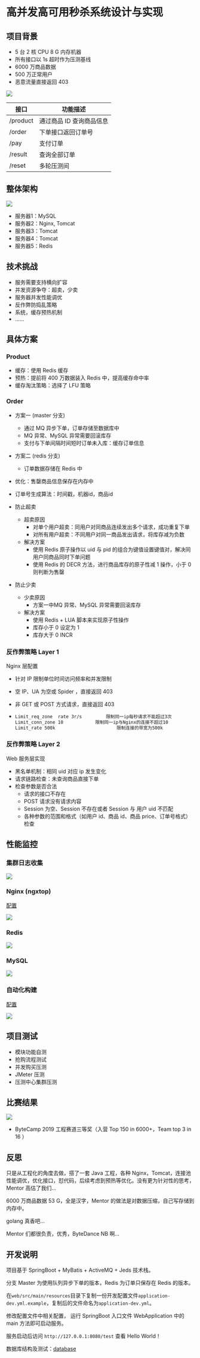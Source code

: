 # 高并发高可用秒杀系统设计与实现

## 项目背景

- 5 台 2 核 CPU 8 G 内存机器
- 所有接口以 1s 超时作为压测基线
- 6000 万商品数据
- 500 万正常用户
- 恶意流量直接返回 403

![](./docs/1.png)

| **接口** | **功能描述**             |
| -------- | ------------------------ |
| /product | 通过商品 ID 查询商品信息 |
| /order   | 下单接口返回订单号       |
| /pay     | 支付订单                 |
| /result  | 查询全部订单             |
| /reset   | 多轮压测间               |

## 整体架构

![](./docs/2.png)

- 服务器1：MySQL
- 服务器2：Nginx, Tomcat
- 服务器3：Tomcat
- 服务器4：Tomcat
- 服务器5：Redis

## 技术挑战

- 服务需要支持横向扩容
- 并发资源争夺：超卖，少卖
- 服务器并发性能调优
- 反作弊防捣乱策略
- 系统，缓存预热机制
- ......

## 具体方案

### Product

- 缓存：使用 Redis 缓存
- 预热：提前将 400 万数据装入 Redis 中，提高缓存命中率
- 缓存淘汰策略：选择了 LFU 策略

### Order

- 方案一 (master 分支)
  - 通过 MQ 异步下单，订单存储至数据库中
  - MQ 异常、MySQL 异常需要回滚库存
  - 支付与下单间隔时间短时订单未入库：缓存订单信息
- 方案二 (redis 分支)
  - 订单数据存储在 Redis 中
- 优化：售罄商品信息保存在内存中
- 订单号生成算法：时间戳，机器id，商品id

- 防止超卖

  - 超卖原因
    - 对单个用户超卖：同用户对同商品连续发出多个请求，成功重复下单
    - 对所有用户超卖：不同用户对同一商品发出请求，将库存减为负数
  - 解决方案
    - 使用 Redis 原子操作以 uid 与 pid 的组合为键值设置键值对，解决同用户同商品同时下单问题
    - 使用 Redis 的 DECR 方法，进行商品库存的原子性减 1 操作，小于 0 则判断为售罄

- 防止少卖

  - 少卖原因 
    - 方案一中MQ 异常、MySQL 异常需要回滚库存
  - 解决方案
    - 使用 Redis + LUA 脚本来实现原子性操作
    - 库存小于 0 设定为 1
    - 库存大于 0 INCR

### 反作弊策略 Layer 1

Nginx 层配置

- 针对 IP 限制单位时间访问频率和并发限制

- 空 IP、UA 为空或 Spider ，直接返回 403

- 非 GET 或 POST 方式请求，直接返回 403

- ```bash 
  Limit_req_zone  rate 3r/s   		限制同一ip每秒请求不能超过3次
  Limit_conn_zone 10           	限制同一ip与Nginx的连接不超过10
  Limit_rate 500k	              		限制连接的带宽为500k
  ```

###  反作弊策略 Layer 2

Web 服务层实现

- 黑名单机制：相同 uid 对应 ip 发生变化
- 请求链路检查：未查询商品直接下单
- 检查参数是否合法
  - 请求的接口不存在
  - POST 请求没有请求内容
  - Session 为空、Session 不存在或者 Session 与 用户 uid 不匹配
  - 各种参数的范围和格式（如用户 id、商品 id、商品 price、订单号格式）检查

## 性能监控

### 集群日志收集

![](./docs/3.png)

### Nginx (ngxtop)

[配置](https://github.com/wangke0809/Seckill/tree/redis//web/src/main/resources/nginx/)

![](./docs/4.png)

### Redis

![](./docs/5.png)

### MySQL 

![](./docs/6.png)

### 自动化构建

[配置](https://github.com/wangke0809/Seckill/tree/redis//web/src/main/resources/jenkins/)

![](./docs/7.png)

## 项目测试

- 模块功能自测
- 抢购流程测试
- 并发购买压测
- JMeter 压测
- 压测中心集群压测

## 比赛结果

![](./docs/8.png)

- ByteCamp 2019 工程赛道三等奖（入营 Top 150 in 6000+，Team top 3 in 16 ）

## 反思

只是从工程化的角度去做，搭了一套 Java 工程，各种 Nginx，Tomcat，连接池性能调优，优化接口，怼代码，后续考虑到预热等优化。没有更为针对性的思考， Mentor 高估了我们...

6000 万商品数据 53 G，全是汉字，Mentor 的做法是对数据压缩，自己写存储到内存中。

golang 真香吧...

Mentor 们都很负责，优秀，ByteDance NB 啊...

## 开发说明

项目基于 SpringBoot + MyBatis + ActiveMQ + Jeds 技术栈。

分支 Master 为使用队列异步下单的版本，Redis 为订单只保存在 Redis 的版本。

在`web/src/main/resources`目录下复制一份开发配置文件`application-dev.yml.example`，复制后的文件命名为`application-dev.yml`。

修改配置文件中相关配置， 运行 SpringBoot 入口文件 WebApplication 中的 main 方法即可启动服务。

服务启动后访问 `http://127.0.0.1:8080/test` 查看 Hello World！

数据库结构及测试：[database](https://github.com/wangke0809/Seckill/tree/redis//web/src/main/resources/database/)


